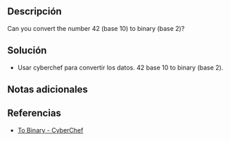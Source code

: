 ## Descripción
Can you convert the number 42 (base 10) to binary (base 2)?
## Solución
- Usar cyberchef para convertir los datos. 42 base 10 to binary (base 2).
## Notas adicionales
## Referencias
- [To Binary - CyberChef](https://gchq.github.io/CyberChef/#recipe=To_Binary\('Space',6\)&input=NDI)